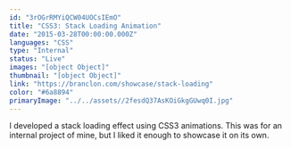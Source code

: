 ```yaml
---
id: "3rOGrRMYiQCW04UOCsIEmO"
title: "CSS3: Stack Loading Animation"
date: "2015-03-28T00:00:00.000Z"
languages: "CSS"
type: "Internal"
status: "Live"
images: "[object Object]"
thumbnail: "[object Object]"
link: "https://branclon.com/showcase/stack-loading"
color: "#6a8894"
primaryImage: "../../assets//2fesdQ37AsKOiGkgGUwq0I.jpg"
---
```

I developed a stack loading effect using CSS3 animations. This was for an internal project of mine, but I liked it enough to showcase it on its own.
